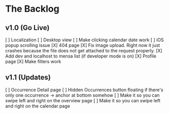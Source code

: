 # The Backlog

## v1.0 (Go Live)
[ ] Localization
[ ] Desktop view
[ ] Make clicking calendar date work
[ ] iOS popup scrolling issue
[X] 404 page
[X] Fix image upload. Right now it just crashes because the file does not get attached to the request properly.
[X] Add dev and localhost to mensa list (if developer mode is on)
[X] Profile page
[X] Make filters work


## v1.1 (Updates)

[ ] Occurrence Detail page
[ ] Hidden Occurrences button floating if there's only one occurrence -> anchor at bottom somehow
[ ] Make it so you can swipe left and right on the overview page
[ ] Make it so you can swipe left and right on the calendar page

